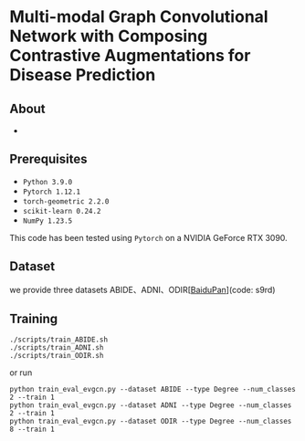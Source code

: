 # Multi-modal Graph Convolutional Network with Composing Contrastive Augmentations for Disease Prediction

## About
-

## Prerequisites
- `Python 3.9.0`
- `Pytorch 1.12.1`
- `torch-geometric 2.2.0`
- `scikit-learn 0.24.2`
- `NumPy 1.23.5`

This code has been tested using `Pytorch` on a NVIDIA GeForce RTX 3090.

## Dataset
we provide three datasets ABIDE、ADNI、ODIR[[BaiduPan](https://pan.baidu.com/s/1Yye3bPdQyGGLPO_7BLm4vg)](code: s9rd)

## Training
```
./scripts/train_ABIDE.sh
./scripts/train_ADNI.sh
./scripts/train_ODIR.sh
```
or run
```
python train_eval_evgcn.py --dataset ABIDE --type Degree --num_classes 2 --train 1
python train_eval_evgcn.py --dataset ADNI --type Degree --num_classes 2 --train 1
python train_eval_evgcn.py --dataset ODIR --type Degree --num_classes 8 --train 1
```
